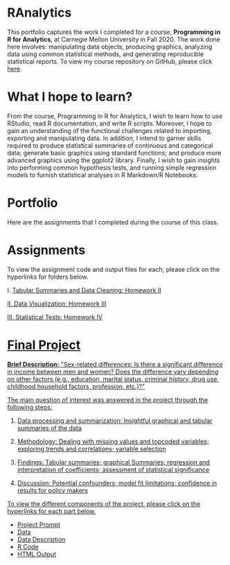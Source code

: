 # RAnalytics

This portfolio captures the work I completed for a course, **Programming in R for Analytics**, at Carnegie Mellon University in Fall 2020. The work done here involves: manipulating data objects, producing graphics, analyzing data using common statistical methods, and generating reproducible statistical reports. To view my course repository on GitHub, please click [here](https://github.com/mhmirza/RAnalytics).

# What I hope to learn?

From the course, Programming in R for Analytics, I wish to learn how to use RStudio, read R documentation, and write R scripts. Moreover, I hope to gain an understanding of the functional challenges related to importing, exporting and manipulating data. In addition, I intend to garner skills required to produce statistical summaries of continuous and categorical data; generate basic graphics using standard functions; and produce more advanced graphics using the ggplot2 library. Finally, I wish to gain insights into performing common hypothesis tests, and running simple regression models to furnish statistical analyses in R Markdown/R Notebooks.

# Portfolio

Here are the assignments that I completed during the course of this class. 

# Assignments

To view the assignment code and output files for each, please click on the hyperlinks for folders below. 

I. <u>Tabular Summaries and Data Cleaning: [Homework II](https://github.com/mhmirza/RAnalytics/tree/main/Homework%20II)

II. Data Visualization: [Homework III](https://github.com/mhmirza/RAnalytics/tree/main/Homework%20III)

III. Statistical Tests: [Homework IV](https://github.com/mhmirza/RAnalytics/tree/main/Homework%20IV)

# Final Project

**Brief Description:** "Sex-related differences: Is there a significant difference in income between men and women? Does the difference vary depending on other factors (e.g., education, marital status, criminal history, drug use, childhood household factors, profession, etc.)?"

The main question of interest was answered in the project through the following steps:

1) <u>Data processing and summarization<u>: Insightful graphical and tabular summaries of the data

2) Methodology: Dealing with missing values and topcoded variables; exploring trends and correlations; variable selection

3) Findings: Tabular summaries; graphical Summaries; regression and interpretation of coefficients; assessment of statistical significance

4) Discussion: Potential confounders; model fit limitations; confidence in results for policy makers

To view the different components of the project, please click on the hyperlinks for each part below.

* [Project Prompt](https://github.com/mhmirza/RAnalytics/blob/main/Final%20Project/Final%20Project%20Prompt.pdf)
* [Data](https://github.com/mhmirza/RAnalytics/blob/main/Final%20Project/nlsy97_Nov2020.csv)
* [Data Description](https://github.com/mhmirza/RAnalytics/blob/main/Final%20Project/nlsy97_codebook.txt)
* [R Code](https://github.com/mhmirza/RAnalytics/blob/main/Final%20Project/Final%20Project%20Submission.Rmd)
* [HTML Output](https://github.com/mhmirza/RAnalytics/blob/main/Final%20Project/Final%20Project%20Submission.html)
